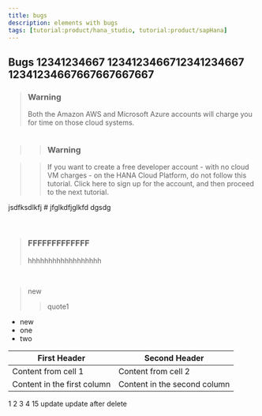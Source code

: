 ```yaml
---
title: bugs
description: elements with bugs
tags: [tutorial:product/hana_studio, tutorial:product/sapHana]
---
```



## Bugs 12341234667 1234123466712341234667 12341234667667667667667
>### Warning
>Both the Amazon AWS and Microsoft Azure accounts will charge you for time on those cloud systems.

```ruby

```

> >### Warning

> >If you want to create a free developer account - with no cloud VM charges - on the HANA Cloud Platform, do not follow this tutorial.  Click here to sign up for the account, and then proceed to the next tutorial.

jsdfksdlkfj # jfglkdfjglkfd dgsdg


&nbsp;

>### FFFFFFFFFFFFF
> hhhhhhhhhhhhhhhhhh

&nbsp;

> new
>> quote1

- new
 - one
 - two



First Header | Second Header
------------ | -------------
Content from cell 1 | Content from cell 2
Content in the first column | Content in the second column

1
2
3
4
15 update
update after delete
